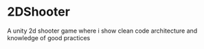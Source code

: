 # 2DShooter
 A unity 2d shooter game where i show clean code architecture and knowledge of good practices
